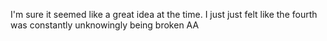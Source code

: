 I'm sure it seemed like a great idea at the time. I just just felt like the fourth was constantly unknowingly being broken
AA
